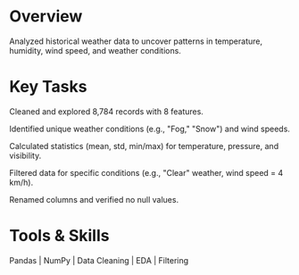 # Overview
Analyzed historical weather data to uncover patterns in temperature, humidity, wind speed, and weather conditions.

# Key Tasks

Cleaned and explored 8,784 records with 8 features.

Identified unique weather conditions (e.g., "Fog," "Snow") and wind speeds.

Calculated statistics (mean, std, min/max) for temperature, pressure, and visibility.

Filtered data for specific conditions (e.g., "Clear" weather, wind speed = 4 km/h).

Renamed columns and verified no null values.

# Tools & Skills
Pandas | NumPy | Data Cleaning | EDA | Filtering
